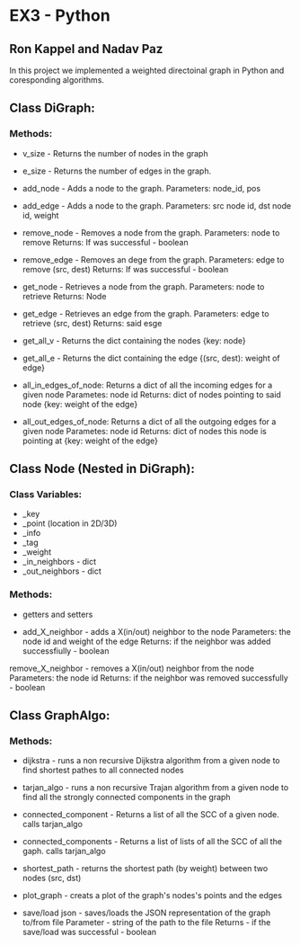 # EX3 - Python

## Ron Kappel and Nadav Paz

In this project we implemented a weighted directoinal graph in Python and coresponding algorithms.

## Class DiGraph:
### Methods:
* v_size - Returns the number of nodes in the graph

* e_size - Returns the number of edges in the graph.

* add_node - Adds a node to the graph.
             Parameters: node_id, pos
  
* add_edge - Adds a node to the graph.
             Parameters: src node id, dst node id, weight

* remove_node - Removes a node from the graph.
                Parameters: node to remove
                Returns: If was successful - boolean
                
* remove_edge - Removes an dege from the graph.
                Parameters: edge to remove (src, dest)
                Returns: If was successful - boolean

* get_node - Retrieves a node from the graph.
             Parameters: node to retrieve
             Returns: Node

* get_edge - Retrieves an edge from the graph.
             Parameters: edge to retrieve (src, dest)
             Returns: said esge
 
* get_all_v - Returns the dict containing the nodes {key: node} 
 
* get_all_e - Returns the dict containing the edge {(src, dest): weight of edge} 

* all_in_edges_of_node: Returns a dict of all the incoming edges for a given node
                        Parametes: node id
                        Returns: dict of nodes pointing to said node {key: weight of the edge}
                        
* all_out_edges_of_node: Returns a dict of all the outgoing edges for a given node
                        Parametes: node id
                        Returns: dict of nodes this node is pointing at {key: weight of the edge}
                        
## Class Node (Nested in DiGraph):
### Class Variables:

- _key
- _point (location in 2D/3D)
- _info
- _tag
- _weight
- _in_neighbors  - dict
- _out_neighbors - dict

### Methods:
* getters and setters

* add_X_neighbor - adds a X(in/out) neighbor to the node
                   Parameters: the node id and weight of the edge
                   Returns: if the neighbor was added successfiully - boolean

remove_X_neighbor - removes a X(in/out) neighbor from the node
                   Parameters: the node id
                   Returns: if the neighbor was removed successfully - boolean


## Class GraphAlgo:

### Methods:

* dijkstra - runs a non recursive Dijkstra algorithm from a given node to find shortest pathes to all connected nodes

* tarjan_algo - runs a non recursive Trajan algorithm from a given node to find all the strongly connected components in the graph

* connected_component - Returns a list of all the SCC of a given node. calls tarjan_algo

* connected_components - Returns a list of lists of all the SCC of all the gaph. calls tarjan_algo

* shortest_path - returns the shortest path (by weight) between two nodes (src, dst)

* plot_graph - creats a plot of the graph's nodes's points and the edges

* save/load json - saves/loads the JSON representation of the graph to/from file
                   Parameter - string of the path to the file
                   Returns - if the save/load was successful - boolean
